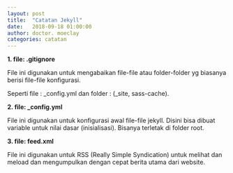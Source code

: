 ```yaml
---
layout: post
title:  "Catatan Jekyll"
date:   2018-09-18 01:00:00
author: doctor. moeclay
categories: catatan
---
```



<div>
<p><b>1. file: .gitignore </b></p>
<p>File ini digunakan untuk mengabaikan file-file atau folder-folder yg biasanya berisi file-file konfigurasi.</p>

<p>Seperti file : _config.yml dan folder : (_site, sass-cache).</p>
</div>

<div>
<p><b>2. file: _config.yml </b></p>
<p>File ini digunakan untuk konfigurasi awal file-file jekyll. Disini bisa dibuat variable untuk nilai dasar (inisialisasi). Bisanya terletak di folder root.</p>
</div>

<div>
<p><b>3. file: feed.xml </b></p>
<p>File ini digunakan untuk RSS (Really Simple Syndication) untuk melihat dan meload dan mengumpulkan dengan cepat berita utama dari website.</p>
</div>